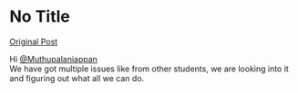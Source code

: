 # No Title

[Original Post](https://discourse.onlinedegree.iitm.ac.in/t/168832/58)

<p>Hi <a class="mention" href="/u/muthupalaniappan">@Muthupalaniappan</a><br>
We have got multiple issues like from other students, we are looking into it and figuring out what all we can do.</p>